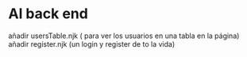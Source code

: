 # Al back end
añadir usersTable.njk ( para ver los usuarios en una tabla en la página)
añadir register.njk (un login y register de to la vida)
